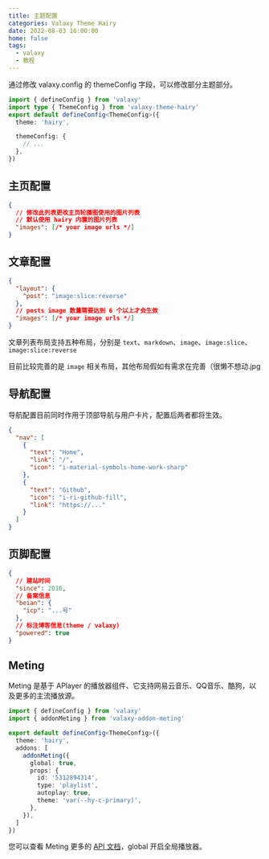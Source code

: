 ```yaml
---
title: 主题配置
categories: Valaxy Theme Hairy
date: 2022-08-03 16:00:00
home: false
tags:
  - valaxy
  - 教程
---
```


通过修改 valaxy.config 的 themeConfig 字段，可以修改部分主题部分。

```ts
import { defineConfig } from 'valaxy'
import type { ThemeConfig } from 'valaxy-theme-hairy'
export default defineConfig<ThemeConfig>({
  theme: 'hairy',

  themeConfig: {
    // ...
  },
})
```

## 主页配置

```json
{
  // 修改此列表更改主页轮播图使用的图片列表
  // 默认使用 hairy 内置的图片列表
  "images": [/* your image urls */]
}
```


## 文章配置


```json
{
  "layout": {
    "post": "image:slice:reverse"
  },
  // posts image 数量需要达到 6 个以上才会生效
  "images": [/* your image urls */]
}
```

<!-- more -->

文章列表布局支持五种布局，分别是 `text`、`markdown`、`image`、`image:slice`、`image:slice:reverse`

<!-- <HairyImageGroup row="150px">
  <HairyImage src="https://tva3.sinaimg.cn/large/008ugSUaly8h4tkzd4r8yj315l0u0tb0.jpg" />
  <HairyImage src="https://tva3.sinaimg.cn/large/008ugSUaly8h4tkzgjn6wj31ha0nkdj4.jpg" />
  <HairyImage src="https://tva3.sinaimg.cn/large/008ugSUaly8h4tkzrldvej317n0u0q9h.jpg" />
  <HairyImage src="https://tva3.sinaimg.cn/large/008ugSUaly8h4tl0fhm8ej313h0u0wk7.jpg" />
  <HairyImage src="https://tva3.sinaimg.cn/large/008ugSUaly8h4tl0rjknkj31kx0u0jz0.jpg" />
</HairyImageGroup> -->

目前比较完善的是 `image` 相关布局，其他布局假如有需求在完善（很懒不想动.jpg

## 导航配置

导航配置目前同时作用于顶部导航与用户卡片，配置后两者都将生效。

```json
{
  "nav": [
    {
      "text": "Home",
      "link": "/",
      "icon": "i-material-symbols-home-work-sharp"
    },
    {
      "text": "Github",
      "icon": "i-ri-github-fill",
      "link": "https://..."
    }
  ]
}
```

## 页脚配置

```json
{
  // 建站时间
  "since": 2016,
  // 备案信息
  "beian": {
    "icp": "...号"
  },
  // 标注博客信息(theme / valaxy)
  "powered": true
}
```

## Meting

Meting 是基于 APlayer 的播放器组件、它支持网易云音乐、QQ音乐、酷狗，以及更多的主流播放源。

```ts
import { defineConfig } from 'valaxy'
import { addonMeting } from 'valaxy-addon-meting'

export default defineConfig<ThemeConfig>({
  theme: 'hairy',
  addons: [
    addonMeting({
      global: true,
      props: {
        id: '5312894314',
        type: 'playlist',
        autoplay: true,
        theme: 'var(--hy-c-primary)',
      },
    }),
  ]
})

```

您可以查看 Meting 更多的 [API 文档](https://github.com/metowolf/MetingJS#option)，global 开启全局播放器。